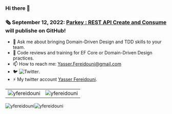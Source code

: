 ### Hi there 👋
<!--
**yfereidouni/yfereidouni** is a ✨ _special_ ✨ repository because its `README.md` (this file) appears on your GitHub profile.
-->
### :newspaper_roll: September 12, 2022: [Parkey : REST API Create and Consume](https://github.com/yfereidouni/Parky.git) will publishe on GitHub! 

- 💬 Ask me about bringing Domain-Driven Design and TDD skills to your team.  
- :brain: Code reviews and training for EF Core or Domain-Driven Design practices.  
- 📫 How to reach me: Yasser.Fereidouni@gmail.com   
- 🐦 ![Twitter](https://img.shields.io/twitter/follow/fereidouni?style=social).  
- ⚡ My twitter account [Yasser Fereidouni](https://twitter.com/fereidouni).

<table style="border: none; !important;">
    <tr style="border: none; !important;">
        <td style="border: none; !important;">
            <div style="border: none; !important;">
                <img style="float:left;" align="center" src="https://github-readme-stats.vercel.app/api?username=yfereidouni&show_icons=true&layout=compact&theme=dark" alt="yfereidouni" />
            <div/>
        </td>
        <td style="border: none; !important;">
            <div style="border: none; !important;">
                <img style="float:left;" align="center" src="https://github-readme-stats.vercel.app/api/top-langs/?username=yfereidouni&layout=compact&theme=dark" alt="yfereidouni" />
            <div/>
        </td>
    </tr>
</table>


<div class='parent'>
  <div style="display:inline">
    <img style="float:left;" width:33%; align="center" src="https://github-readme-stats.vercel.app/api?username=yfereidouni&show_icons=true&layout=compact&theme=dark" alt="yfereidouni" />
  </div>
  <div style="display:inline">
    <img style="float:left;" width:33%; align="center" src="https://github-readme-stats.vercel.app/api/top-langs/?username=yfereidouni&layout=compact&theme=dark" alt="yfereidouni" />
  </div>
</div>